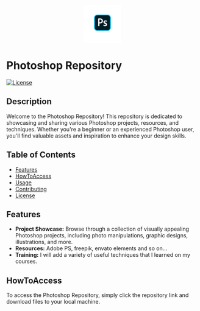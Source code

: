 <div align="center">
  <img src="ps.png" alt="Photoshop Logo" width="100px">
</div>

# Photoshop Repository

[![License](https://img.shields.io/badge/License-MIT-blue.svg)](LICENSE)

## Description

Welcome to the Photoshop Repository! This repository is dedicated to showcasing and sharing various Photoshop projects, resources, and techniques. Whether you're a beginner or an experienced Photoshop user, you'll find valuable assets and inspiration to enhance your design skills.

## Table of Contents

- [Features](#features)
- [HowToAccess](#HowToAccess)
- [Usage](#usage)
- [Contributing](#contributing)
- [License](#license)

## Features

- **Project Showcase:** Browse through a collection of visually appealing Photoshop projects, including photo manipulations, graphic designs, illustrations, and more.
- **Resources:** Adobe PS, freepik, envato elements and so on...
- **Training:** I will add a variety of useful techniques that I learned on my courses.

## HowToAccess

To access the Photoshop Repository, simply click the repository link and download files to your local machine.



